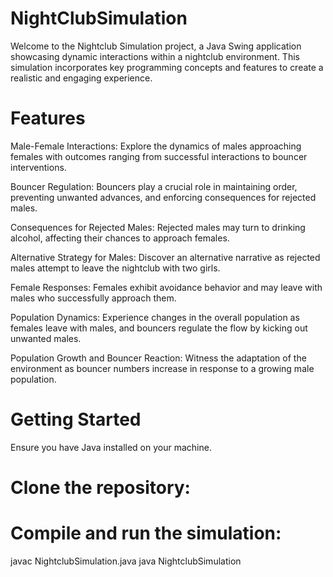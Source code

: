 # NightClubSimulation
Welcome to the Nightclub Simulation project, a Java Swing application showcasing dynamic interactions within a nightclub environment. This simulation incorporates key programming concepts and features to create a realistic and engaging experience.

# Features
Male-Female Interactions: Explore the dynamics of males approaching females with outcomes ranging from successful interactions to bouncer interventions.

Bouncer Regulation: Bouncers play a crucial role in maintaining order, preventing unwanted advances, and enforcing consequences for rejected males.

Consequences for Rejected Males: Rejected males may turn to drinking alcohol, affecting their chances to approach females.

Alternative Strategy for Males: Discover an alternative narrative as rejected males attempt to leave the nightclub with two girls.

Female Responses: Females exhibit avoidance behavior and may leave with males who successfully approach them.

Population Dynamics: Experience changes in the overall population as females leave with males, and bouncers regulate the flow by kicking out unwanted males.

Population Growth and Bouncer Reaction: Witness the adaptation of the environment as bouncer numbers increase in response to a growing male population.

# Getting Started
Ensure you have Java installed on your machine.

# Clone the repository:


# Compile and run the simulation:

javac NightclubSimulation.java
java NightclubSimulation
